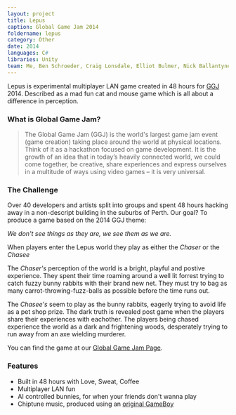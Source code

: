 ```yaml
---
layout: project
title: Lepus
caption: Global Game Jam 2014
foldername: lepus
category: Other
date: 2014
languages: C#
libraries: Unity
team: Me, Ben Schroeder, Craig Lonsdale, Elliot Bulmer, Nick Ballantyne, Zac Vucemillo
---
```


Lepus is experimental multiplayer LAN game created in 48 hours for [GGJ](http://globalgamejam.org/) 2014. Described as a mad fun cat and mouse game which is all about a difference in perception.

### What is Global Game Jam?

> The Global Game Jam (GGJ) is the world's largest game jam event (game creation) taking place around the world at physical locations. Think of it as a hackathon focused on game development. It is the growth of an idea that in today’s heavily connected world, we could come together, be creative, share experiences and express ourselves in a multitude of ways using video games – it is very universal.

### The Challenge

Over 40 developers and artists split into groups and spent 48 hours hacking away in a non-descript building in the suburbs of Perth. Our goal? To produce a game based on the 2014 GGJ theme:

_We don't see things as they are, we see them as we are._

When players enter the Lepus world they play as either the _Chaser_ or the _Chasee_

The _Chaser's_ perception of the world is a bright, playful and postive experience. They spent their time roaming around a well lit forrest trying to catch fuzzy bunny rabbits with their brand new net. They must try to bag as many carrot-throwing-fuzz-balls as possible before the time runs out.

The _Chasee's_ seem to play as the bunny rabbits, eagerly trying to avoid life as a pet shop prize. The dark truth is revealed post game when the players share their experiences with eachother. The players being chased experience the world as a dark and frightening woods, desperately trying to run away from an axe wielding murderer.

You can find the game at our [Global Game Jam Page](http://globalgamejam.org/2014/games/lepus).

### Features

- Built in 48 hours with Love, Sweat, Coffee
- Multiplayer LAN fun
- AI controlled bunnies, for when your friends don't wanna play
- Chiptune music, produced using an [original GameBoy](https://en.wikipedia.org/wiki/Game_Boy_music)
